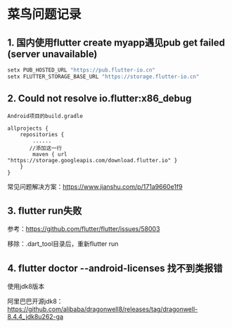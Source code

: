 # 菜鸟问题记录

## 1. 国内使用flutter create myapp遇见pub get failed (server unavailable)

```powershell
setx PUB_HOSTED_URL "https://pub.flutter-io.cn"
setx FLUTTER_STORAGE_BASE_URL "https://storage.flutter-io.cn"
```

## 2. Could not resolve io.flutter:x86_debug

```shell
Android项目的build.gradle 

allprojects {
    repositories {
        ......
       //添加这一行
        maven { url "https://storage.googleapis.com/download.flutter.io" }
    }
}
```

常见问题解决方案：https://www.jianshu.com/p/171a9660e1f9

## 3. flutter run失败

参考：https://github.com/flutter/flutter/issues/58003

移除：.dart_tool目录后，重新flutter run

## 4. flutter doctor --android-licenses 找不到类报错

使用jdk8版本

阿里巴巴开源jdk8：https://github.com/alibaba/dragonwell8/releases/tag/dragonwell-8.4.4_jdk8u262-ga

